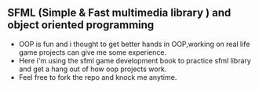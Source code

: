 ## SFML (Simple & Fast multimedia library ) and object oriented programming

*   OOP is fun and i thought to get better hands in OOP,working on real life game projects can give me some experience.  
*   Here i'm using the sfml game development book to practice sfml library and get a hang out of how oop projects work.  
*   Feel free to fork the repo and knock me anytime.  
